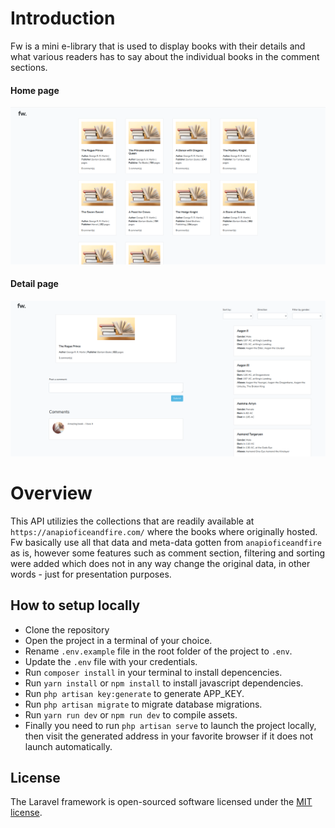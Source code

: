 # Introduction
Fw is a mini e-library that is used to display books with their details and what various readers has to say about the individual books in the comment sections.

#### Home page
<img src="./home.png" >


#### Detail page
<img src="./comment.png" >

# Overview
This API utilizies the collections that are readily available at `https://anapioficeandfire.com/` where the books where originally hosted. Fw basically use all that data and meta-data gotten from `anapioficeandfire` as is, however some features such as comment section, filtering and sorting were added which does not in any way change the original data, in other words - just for presentation purposes.

## How to setup locally

- Clone the repository
- Open the project in a terminal of your choice.
- Rename `.env.example` file in the root folder of the project to `.env`.
- Update the `.env` file with your credentials.
- Run `composer install` in your terminal to install depencencies.
- Run `yarn install` or `npm install` to install javascript dependencies.
- Run `php artisan key:generate` to generate APP_KEY.
- Run `php artisan migrate` to migrate database migrations.
- Run `yarn run dev` or `npm run dev` to compile assets.
- Finally you need to run `php artisan serve` to launch the project locally, then visit the generated address in your favorite browser if it does not launch automatically.

## License

The Laravel framework is open-sourced software licensed under the [MIT license](https://opensource.org/licenses/MIT).
